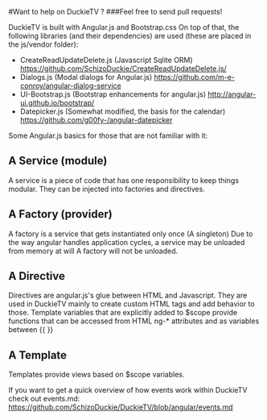 #Want to help on DuckieTV ? 
###Feel free to send pull requests!

DuckieTV is built with Angular.js and Bootstrap.css
On top of that, the following libraries (and their dependencies) are used (these are placed in the js/vendor folder):

- CreateReadUpdateDelete.js (Javascript Sqlite ORM) https://github.com/SchizoDuckie/CreateReadUpdateDelete.js/
- Dialogs.js (Modal dialogs for Angular.js) https://github.com/m-e-conroy/angular-dialog-service
- UI-Bootstrap.js (Bootstrap enhancements for angular.js) http://angular-ui.github.io/bootstrap/
- Datepicker.js (Somewhat modified, the basis for the calendar) https://github.com/g00fy-/angular-datepicker

Some Angular.js basics for those that are not familiar with it:

## A Service (module)
A service is a piece of code that has one responsibility to keep things modular.
They can be injected into factories and directives.

## A Factory (provider)
A factory is a service that gets instantiated only once (A singleton) 
Due to the way angular handles application cycles, a service may be unloaded from memory at will
A factory will not be unloaded.

## A Directive
Directives are angular.js's glue between HTML and Javascript. They are used in DuckieTV mainly to create custom
HTML tags and add behavior to those. Template variables that are explicitly added to $scope provide 
functions that can be accessed from HTML ng-* attributes and as variables between {{ }}

## A Template
Templates provide views based on $scope variables.


If you want to get a quick overview of how events work within DuckieTV check out events.md:
https://github.com/SchizoDuckie/DuckieTV/blob/angular/events.md